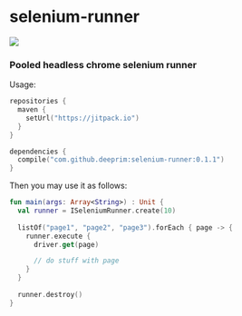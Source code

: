 # selenium-runner

[![](https://jitpack.io/v/deeprim/selenium-runner.svg)](https://jitpack.io/#deeprim/selenium-runner)

### Pooled headless chrome selenium runner

Usage:

```kotlin
repositories {
  maven { 
    setUrl("https://jitpack.io") 
  }
}

dependencies {
  compile("com.github.deeprim:selenium-runner:0.1.1")
}
```

Then you may use it as follows:

```kotlin
fun main(args: Array<String>) : Unit {
  val runner = ISeleniumRunner.create(10) 
  
  listOf("page1", "page2", "page3").forEach { page -> {
    runner.execute {
      driver.get(page)

      // do stuff with page
    }
  }
  
  runner.destroy()
}  
```



